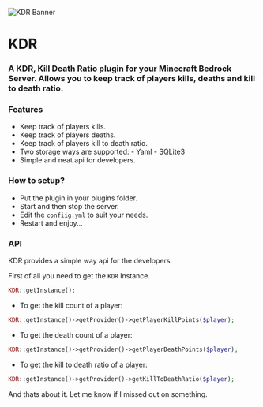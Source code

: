 ![KDR Banner](https://github.com/JackMD/KDR/blob/master/meta/KDR.png)
# KDR

### A KDR, Kill Death Ratio  plugin for your Minecraft Bedrock Server. Allows you to keep track of players kills, deaths and kill to death ratio.

### Features
 - Keep track of players kills.
 - Keep track of players deaths.
 - Keep track of players kill to death ratio.
 - Two storage ways are supported:
        - Yaml
        - SQLite3
 - Simple and neat api for developers.

### How to setup?
 - Put the plugin in your plugins folder.
 - Start and then stop the server.
 - Edit the `confiig.yml` to suit your needs.
 - Restart and enjoy...
 
### API

KDR provides a simple way api for the developers.<br />

First of all you need to get the `KDR` Instance. 
```php
KDR::getInstance();
```

- To get the kill count of a player:
```php
KDR::getInstance()->getProvider()->getPlayerKillPoints($player);
```

- To get the death count of a player:
```php
KDR::getInstance()->getProvider()->getPlayerDeathPoints($player);
```

- To get the kill to death ratio of a player:
```php
KDR::getInstance()->getProvider()->getKillToDeathRatio($player);
```

And thats about it. Let me know if I missed out on something.
